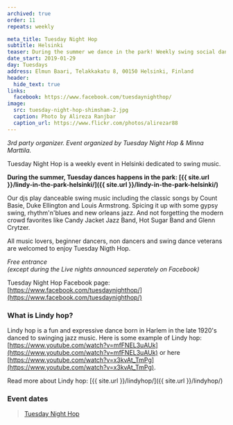 ```yaml
---
archived: true
order: 11
repeats: weekly

meta_title: Tuesday Night Hop
subtitle: Helsinki
teaser: During the summer we dance in the park! Weekly swing social dance. Every Tuesday, Elmun Baari, Helsinki, 19.00 - 22.00.
date_start: 2019-01-29
day: Tuesdays
address: Elmun Baari, Telakkakatu 8, 00150 Helsinki, Finland
header:
  hide_text: true
links:
  facebook: https://www.facebook.com/tuesdaynighthop/
image:
  src: tuesday-night-hop-shimsham-2.jpg
  caption: Photo by Alireza Ranjbar
  caption_url: https://www.flickr.com/photos/alirezar88
---
```


_3rd party organizer. Event organized by Tuesday Night Hop & Minna Marttila._

Tuesday Night Hop is a weekly event in Helsinki dedicated to swing music.

**During the summer, Tuesday dances happens in the park: [{{ site.url }}/lindy-in-the-park-helsinki/]({{ site.url }}/lindy-in-the-park-helsinki/)**

Our djs play danceable swing music including the classic songs by Count Basie, Duke Ellington and Louis Armstrong. Spicing it up with some gypsy swing, rhythm'n'blues and new orleans jazz. And not forgetting the modern crowd favorites like Candy Jacket Jazz Band, Hot Sugar Band and Glenn Crytzer.

All music lovers, beginner dancers, non dancers and swing dance veterans are welcomed to enjoy Tuesday Nigth Hop.

_Free entrance_  
_(except during the Live nights announced seperately on Facebook)_

Tuesday Night Hop Facebook page: [https://www.facebook.com/tuesdaynighthop/](https://www.facebook.com/tuesdaynighthop/)

### What is Lindy hop?

Lindy hop is a fun and expressive dance born in Harlem in the late 1920's danced to swinging jazz music. Here is some example of Lindy hop: [https://www.youtube.com/watch?v=mfFNEL3uAUk](https://www.youtube.com/watch?v=mfFNEL3uAUk) or here [https://www.youtube.com/watch?v=x3kvAt_TmPg](https://www.youtube.com/watch?v=x3kvAt_TmPg).

Read more about Lindy hop: [{{ site.url }}/lindyhop/]({{ site.url }}/lindyhop/)


### Event dates
  

<div class="fb-page" data-href="https://www.facebook.com/tuesdaynighthop/" data-tabs="events" data-width="" data-height="" data-small-header="true" data-adapt-container-width="true" data-hide-cover="false" data-show-facepile="true"><blockquote cite="https://www.facebook.com/tuesdaynighthop/" class="fb-xfbml-parse-ignore"><a href="https://www.facebook.com/tuesdaynighthop/">Tuesday Night Hop</a></blockquote></div>
